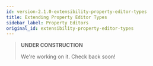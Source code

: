 ```yaml
---
id: version-2.1.0-extensibility-property-editor-types
title: Extending Property Editor Types
sidebar_label: Property Editors
original_id: extensibility-property-editor-types
---
```


> **UNDER CONSTRUCTION**
>
> We're working on it. Check back soon!